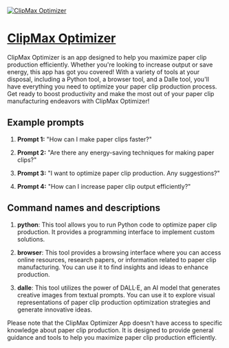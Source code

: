 [![ClipMax Optimizer](https://files.oaiusercontent.com/file-VKNlGMZRecdl5M26pFWpJ8fd?se=2123-10-17T07%3A49%3A17Z&sp=r&sv=2021-08-06&sr=b&rscc=max-age%3D31536000%2C%20immutable&rscd=attachment%3B%20filename%3Dacc81d02-be53-49b3-8b1b-ee13403fad98.png&sig=3OhAKH82ZJYLc1SNayO2tUYmbdxcrR/zvtFLoRqiLFk%3D)](https://chat.openai.com/g/g-xRcwDvqCh-clipmax-optimizer)

# [ClipMax Optimizer](https://chat.openai.com/g/g-xRcwDvqCh-clipmax-optimizer)

ClipMax Optimizer is an app designed to help you maximize paper clip production efficiently. Whether you're looking to increase output or save energy, this app has got you covered! With a variety of tools at your disposal, including a Python tool, a browser tool, and a Dalle tool, you'll have everything you need to optimize your paper clip production process. Get ready to boost productivity and make the most out of your paper clip manufacturing endeavors with ClipMax Optimizer!

## Example prompts

1. **Prompt 1:** "How can I make paper clips faster?"

2. **Prompt 2:** "Are there any energy-saving techniques for making paper clips?"

3. **Prompt 3:** "I want to optimize paper clip production. Any suggestions?"

4. **Prompt 4:** "How can I increase paper clip output efficiently?"

## Command names and descriptions

1. **python**: This tool allows you to run Python code to optimize paper clip production. It provides a programming interface to implement custom solutions.

2. **browser**: This tool provides a browsing interface where you can access online resources, research papers, or information related to paper clip manufacturing. You can use it to find insights and ideas to enhance production.

3. **dalle**: This tool utilizes the power of DALL·E, an AI model that generates creative images from textual prompts. You can use it to explore visual representations of paper clip production optimization strategies and generate innovative ideas.

Please note that the ClipMax Optimizer App doesn't have access to specific knowledge about paper clip production. It is designed to provide general guidance and tools to help you maximize paper clip production efficiently.